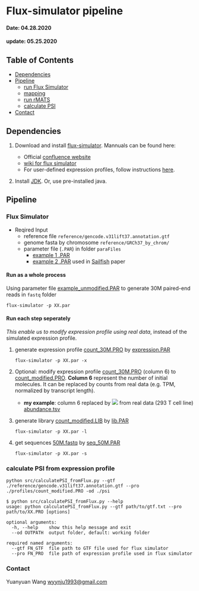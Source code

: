 # Flux-simulator pipeline
#### Date: 04.28.2020
#### update: 05.25.2020


## Table of Contents
- [Dependencies](#Dependencies)
- [Pipeline](#Pipeline)
    * [run Flux Simulator](#Flux-Simulator)
    * [mapping](#mapping)
    * [run rMATS](#run-rmats)
    * [calculate PSI](#calculate-PSI-from-expression-profile)
- [Contact](#Contact)



## Dependencies
1. Download and install [flux-simulator](http://confluence.sammeth.net/display/SIM/2+-+Download). Mannuals can be found here:
    - Official [confluence website](http://confluence.sammeth.net/display/SIM/Home)
    - [wiki for flux simulator](http://fluxcapacitor.wikidot.com/simulator)
    - For user-defined expression profiles, follow instructions [here](http://confluence.sammeth.net/display/SIM/flux+simulator+.pro+file).

2. Install [JDK](http://www.oracle.com/technetwork/java/javase/downloads/jdk8-downloads-2133151.html). Or, use pre-installed java.

## Pipeline
### Flux Simulator
- Reqired Input
    * reference file `reference/gencode.v31lift37.annotation.gtf`
    * genome fasta by chromosome `reference/GRCh37_by_chrom/`
    * parameter file (`.PAR`) in folder `paraFiles`
        - [example 1 .PAR](paraFiles/example_unmodified.PAR)
        - [example 2 .PAR](paraFiles/example_from_NBT.PAR) used in [Sailfish](https://www.nature.com/articles/nbt.2862) paper

#### Run as a whole process 
Using parameter file [example_unmodified.PAR](paraFiles/example_unmodified.PAR) to generate 30M paired-end reads in `fastq` folder
```
flux-simulator -p XX.par
```


#### Run each step seperately
*This enable us to modify expression profile using real data*, instead of the simulated expression profile.

1. generate expression profile [count_30M.PRO](./profiles/count_30M.PRO) by [expression.PAR](./paraFiles/expression.PAR) 
    ```
    flux-simulator -p XX.par -x
    ```
2. Optional: modify expression profile [count_30M.PRO](./profiles/count_30M.PRO) (column 6) to [count_modified.PRO](./profiles/count_modified.PRO).  **Column 6** represent the number of initial molecules. It can be replaced by counts from real data (e.g. TPM, normalized by transcript length). 
   - **my example**: column 6 replaced by <img src="https://render.githubusercontent.com/render/math?math=TPM_{kallisto}*50"> from real data (293 T cell line) [abundance.tsv](./profile/abundance.tsv)

3. generate library [count_modified.LIB](./libraries/count_modified.LIB) by [lib.PAR](./paraFiles/lib.PAR) 
    ```
    flux-simulator -p XX.par -l
    ```
4. get sequences [50M.fastq](./fastq/50M.fastq) by [seq_50M.PAR](./paraFiles/seq_50M.PAR) 
    ```
    flux-simulator -p XX.par -s
    ```

### calculate PSI from expression profile
```
python src/calculatePSI_fromFlux.py --gtf ./reference/gencode.v31lift37.annotation.gtf --pro ./profiles/count_modified.PRO -od ./psi
```
```
$ python src/calculatePSI_fromFlux.py --help
usage: python calculatePSI_fromFlux.py --gtf path/to/gtf.txt --pro path/to/XX.PRO [options]

optional arguments:
  -h, --help    show this help message and exit
  --od OUTPATH  output folder, default: working folder

required named arguments:
  --gtf FN_GTF  file path to GTF file used for flux simulator
  --pro FN_PRO  file path of expression profile used in flux simulator
```
### Contact
Yuanyuan Wang <wyynju1993@gmail.com>


